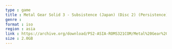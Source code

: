 ```yaml
---
type : game
title : Metal Gear Solid 3 - Subsistence (Japan) (Disc 2) (Persistence)
genre : 
format : iso
region : asia
link : https://archive.org/download/PS2-ASIA-ROMS321COM/Metal%20Gear%20Solid%203%20-%20Subsistence%20%28Japan%29%20%28Disc%202%29%20%28Persistence%29.7z
size : 2.0GB
---
```

